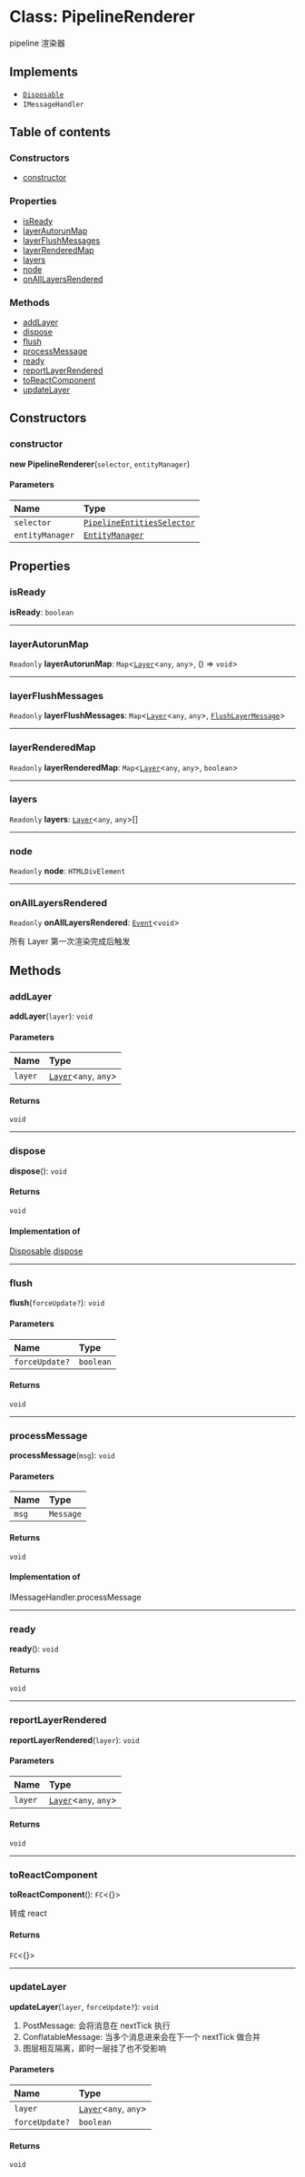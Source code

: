 # Class: PipelineRenderer

pipeline 渲染器

## Implements

* [`Disposable`](/en/auto-docs/fixed-layout-editor/interfaces/Disposable-1.md)
* `IMessageHandler`

## Table of contents

### Constructors

* [constructor](/en/auto-docs/fixed-layout-editor/classes/PipelineRenderer.md#constructor)

### Properties

* [isReady](/en/auto-docs/fixed-layout-editor/classes/PipelineRenderer.md#isready)
* [layerAutorunMap](/en/auto-docs/fixed-layout-editor/classes/PipelineRenderer.md#layerautorunmap)
* [layerFlushMessages](/en/auto-docs/fixed-layout-editor/classes/PipelineRenderer.md#layerflushmessages)
* [layerRenderedMap](/en/auto-docs/fixed-layout-editor/classes/PipelineRenderer.md#layerrenderedmap)
* [layers](/en/auto-docs/fixed-layout-editor/classes/PipelineRenderer.md#layers)
* [node](/en/auto-docs/fixed-layout-editor/classes/PipelineRenderer.md#node)
* [onAllLayersRendered](/en/auto-docs/fixed-layout-editor/classes/PipelineRenderer.md#onalllayersrendered)

### Methods

* [addLayer](/en/auto-docs/fixed-layout-editor/classes/PipelineRenderer.md#addlayer)
* [dispose](/en/auto-docs/fixed-layout-editor/classes/PipelineRenderer.md#dispose)
* [flush](/en/auto-docs/fixed-layout-editor/classes/PipelineRenderer.md#flush)
* [processMessage](/en/auto-docs/fixed-layout-editor/classes/PipelineRenderer.md#processmessage)
* [ready](/en/auto-docs/fixed-layout-editor/classes/PipelineRenderer.md#ready)
* [reportLayerRendered](/en/auto-docs/fixed-layout-editor/classes/PipelineRenderer.md#reportlayerrendered)
* [toReactComponent](/en/auto-docs/fixed-layout-editor/classes/PipelineRenderer.md#toreactcomponent)
* [updateLayer](/en/auto-docs/fixed-layout-editor/classes/PipelineRenderer.md#updatelayer)

## Constructors

### constructor

**new PipelineRenderer**(`selector`, `entityManager`)

#### Parameters

| Name | Type |
| :------ | :------ |
| `selector` | [`PipelineEntitiesSelector`](/en/auto-docs/fixed-layout-editor/classes/PipelineEntitiesSelector.md) |
| `entityManager` | [`EntityManager`](/en/auto-docs/fixed-layout-editor/classes/EntityManager.md) |

## Properties

### isReady

**isReady**: `boolean`

***

### layerAutorunMap

`Readonly` **layerAutorunMap**: `Map`<[`Layer`](/en/auto-docs/fixed-layout-editor/classes/Layer.md)<`any`, `any`>, () => `void`>

***

### layerFlushMessages

`Readonly` **layerFlushMessages**: `Map`<[`Layer`](/en/auto-docs/fixed-layout-editor/classes/Layer.md)<`any`, `any`>, [`FlushLayerMessage`](/en/auto-docs/fixed-layout-editor/classes/FlushLayerMessage.md)>

***

### layerRenderedMap

`Readonly` **layerRenderedMap**: `Map`<[`Layer`](/en/auto-docs/fixed-layout-editor/classes/Layer.md)<`any`, `any`>, `boolean`>

***

### layers

`Readonly` **layers**: [`Layer`](/en/auto-docs/fixed-layout-editor/classes/Layer.md)<`any`, `any`>\[]

***

### node

`Readonly` **node**: `HTMLDivElement`

***

### onAllLayersRendered

`Readonly` **onAllLayersRendered**: [`Event`](/en/auto-docs/fixed-layout-editor/interfaces/Event-1.md)<`void`>

所有 Layer 第一次渲染完成后触发

## Methods

### addLayer

**addLayer**(`layer`): `void`

#### Parameters

| Name | Type |
| :------ | :------ |
| `layer` | [`Layer`](/en/auto-docs/fixed-layout-editor/classes/Layer.md)<`any`, `any`> |

#### Returns

`void`

***

### dispose

**dispose**(): `void`

#### Returns

`void`

#### Implementation of

[Disposable](/en/auto-docs/fixed-layout-editor/interfaces/Disposable-1.md).[dispose](/en/auto-docs/fixed-layout-editor/interfaces/Disposable-1.md#dispose)

***

### flush

**flush**(`forceUpdate?`): `void`

#### Parameters

| Name | Type |
| :------ | :------ |
| `forceUpdate?` | `boolean` |

#### Returns

`void`

***

### processMessage

**processMessage**(`msg`): `void`

#### Parameters

| Name | Type |
| :------ | :------ |
| `msg` | `Message` |

#### Returns

`void`

#### Implementation of

IMessageHandler.processMessage

***

### ready

**ready**(): `void`

#### Returns

`void`

***

### reportLayerRendered

**reportLayerRendered**(`layer`): `void`

#### Parameters

| Name | Type |
| :------ | :------ |
| `layer` | [`Layer`](/en/auto-docs/fixed-layout-editor/classes/Layer.md)<`any`, `any`> |

#### Returns

`void`

***

### toReactComponent

**toReactComponent**(): `FC`<{}>

转成 react

#### Returns

`FC`<{}>

***

### updateLayer

**updateLayer**(`layer`, `forceUpdate?`): `void`

1. PostMessage: 会将消息在 nextTick 执行
2. ConflatableMessage: 当多个消息进来会在下一个 nextTick 做合并
3. 图层相互隔离，即时一层挂了也不受影响

#### Parameters

| Name | Type |
| :------ | :------ |
| `layer` | [`Layer`](/en/auto-docs/fixed-layout-editor/classes/Layer.md)<`any`, `any`> |
| `forceUpdate?` | `boolean` |

#### Returns

`void`
